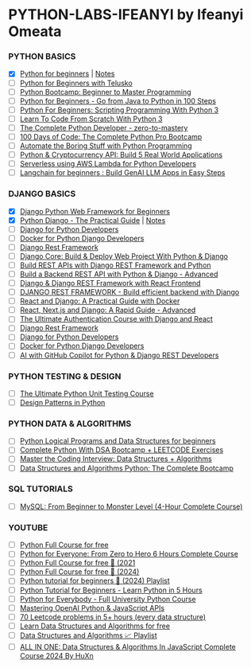 # PYTHON-LABS-IFEANYI by Ifeanyi Omeata

### PYTHON BASICS

- [x] [Python for beginners](https://www.udemy.com/course/python-core-and-advanced/) | [Notes](https://github.com/omeatai/PYTHON-LABS-IFEANYI/blob/main/labs/1.md)
- [ ] [Python for Beginners with Telusko](https://www.udemy.com/course/python-tutorials-for-by-navinreddy/)
- [ ] [Python Bootcamp: Beginner to Master Programming](https://www.udemy.com/course/python-programming-for-beginners-with-exercises/)
- [ ] [Python for Beginners - Go from Java to Python in 100 Steps](https://www.udemy.com/course/learn-python-programming-for-java-programmers)
- [ ] [Python For Beginners: Scripting Programming With Python 3](https://www.udemy.com/course/python-scripting/)
- [ ] [Learn To Code From Scratch With Python 3](https://www.udemy.com/course/learn-to-code-from-scratch-with-python-3/)
- [ ] [The Complete Python Developer - zero-to-mastery](https://www.udemy.com/course/complete-python-developer-zero-to-mastery/)
- [ ] [100 Days of Code: The Complete Python Pro Bootcamp](https://www.udemy.com/course/100-days-of-code/)
- [ ] [Automate the Boring Stuff with Python Programming](https://www.udemy.com/course/automate/)
- [ ] [Python & Cryptocurrency API: Build 5 Real World Applications](https://www.udemy.com/course/coinmarketcap)
- [ ] [Serverless using AWS Lambda for Python Developers](https://www.udemy.com/course/serverless-using-aws-lambda-for-python-developers/)
- [ ] [Langchain for beginners : Build GenAI LLM Apps in Easy Steps](https://www.udemy.com/course/langchain-for-beginners-build-genai-llm-apps-in-easy-steps/)

### DJANGO BASICS

- [x] [Django Python Web Framework for Beginners](https://www.udemy.com/course/navinreddy-django-basic-tutorial/)
- [x] [Python Django - The Practical Guide](https://www.udemy.com/course/python-django-the-practical-guide/) | [Notes](https://github.com/omeatai/DJANGO-LABS-IFEANYI/blob/main/labs/1.md)
- [ ] [Django for Python Developers](https://www.udemy.com/course/django-for-python-developers)
- [ ] [Docker for Python Django Developers](https://www.udemy.com/course/docker-for-python-django-developers/)
- [ ] [Django Rest Framework](https://www.udemy.com/course/djangorestframework/)
- [ ] [Django Core: Build & Deploy Web Project With Python & Django](https://www.udemy.com/course/complete-django-masterclass/)
- [ ] [Build REST APIs with Django REST Framework and Python](https://www.udemy.com/course/django-rest-framework/)
- [ ] [Build a Backend REST API with Python & Django - Advanced](https://www.udemy.com/course/django-python-advanced/)
- [ ] [Django & Django REST Framework with React Frontend](https://www.udemy.com/course/django-django-rest-framework-build-rest-api-in-python/)
- [ ] [DJANGO REST FRAMEWORK - Build efficient backend with Django](https://www.udemy.com/course/django-rest-framework-api/)
- [ ] [React and Django: A Practical Guide with Docker](https://www.udemy.com/course/react-django-admin/)
- [ ] [React, Next.js and Django: A Rapid Guide - Advanced](https://www.udemy.com/course/react-django-advanced/)
- [ ] [The Ultimate Authentication Course with Django and React](https://www.udemy.com/course/react-django-authentication)
- [ ] [Django Rest Framework](https://www.udemy.com/course/djangorestframework/)
- [ ] [Django for Python Developers](https://www.udemy.com/course/django-for-python-developers/)
- [ ] [Docker for Python Django Developers](https://www.udemy.com/course/docker-for-python-django-developers/)
- [ ] [AI with GitHub Copilot for Python & Django REST Developers](https://www.udemy.com/course/mastering-github-copilot-for-python-django-rest-developers/)

### PYTHON TESTING & DESIGN

- [ ] [The Ultimate Python Unit Testing Course](https://www.udemy.com/course/python-unit-testing/)
- [ ] [Design Patterns in Python](https://www.udemy.com/course/design-patterns-python/)

### PYTHON DATA & ALGORITHMS

- [ ] [Python Logical Programs and Data Structures for beginners](https://www.udemy.com/course/python-logical-programs-and-data-structures-for-beginners/)
- [ ] [Complete Python With DSA Bootcamp + LEETCODE Exercises](https://www.udemy.com/course/complete-python-dsa-bootcamp)
- [ ] [Master the Coding Interview: Data Structures + Algorithms](https://www.udemy.com/course/master-the-coding-interview-data-structures-algorithms/)
- [ ] [Data Structures and Algorithms Python: The Complete Bootcamp](https://www.udemy.com/course/data-structures-and-algorithms-masterclass/)

### SQL TUTORIALS

- [ ] [MySQL: From Beginner to Monster Level (4-Hour Complete Course)](https://www.youtube.com/watch?v=h4R-nJbM_ac)

### YOUTUBE

- [ ] [Python Full Course for free](https://www.youtube.com/watch?v=ix9cRaBkVe0)
- [ ] [Python for Everyone: From Zero to Hero 6 Hours Complete Course](https://www.youtube.com/watch?v=JZDQKj9BOoc)
- [ ] [Python Full Course for free 🐍 (2021](https://www.youtube.com/watch?v=XKHEtdqhLK8)
- [ ] [Python Full Course for free 🐍 (2024)](https://www.youtube.com/watch?v=ix9cRaBkVe0&t=1s)
- [ ] [Python tutorial for beginners 🐍 (2024) Playlist](https://www.youtube.com/playlist?list=PLZPZq0r_RZOOkUQbat8LyQii36cJf2SWT)
- [ ] [Python Tutorial for Beginners - Learn Python in 5 Hours](https://www.youtube.com/watch?v=t8pPdKYpowI)
- [ ] [Python for Everybody - Full University Python Course](https://www.youtube.com/watch?v=8DvywoWv6fI)
- [ ] [Mastering OpenAI Python & JavaScript APIs](https://www.youtube.com/watch?v=Us-kPtnaFU8)
- [ ] [70 Leetcode problems in 5+ hours (every data structure)](https://www.youtube.com/watch?v=lvO88XxNAzs)
- [ ] [Learn Data Structures and Algorithms for free](https://www.youtube.com/watch?v=CBYHwZcbD-s)
- [ ] [Data Structures and Algorithms 📈 Playlist](https://www.youtube.com/playlist?list=PLZPZq0r_RZON1eaqfafTnEexRzuHbfZX8)
- [ ] [ALL IN ONE: Data Structures & Algorithms In JavaScript Complete Course 2024 By HuXn](https://www.youtube.com/watch?v=wBtPGnVnA9g)
